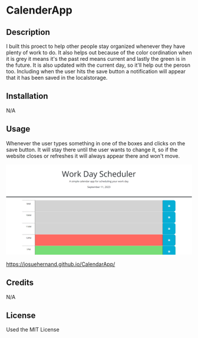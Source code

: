 # CalenderApp

## Description

I built this proect to help other people stay organized whenever they have plenty of work to do. It also helps out because of the color cordination when it is grey it means it's the past
red means current and lastly the green is in the future. It is also updated with the current day, so it'll help out the perosn too. Including when the user hits the save button a
notification will appear that it has been saved in the localstorage.

## Installation

N/A

## Usage

Whenever the user types something in one of the boxes and clicks on the save button. It will stay there until the user wants to change it, so if the website closes or refreshes it will
always appear there and won't move.

![Planner](assets/images/planner.png)

https://josuehernand.github.io/CalendarApp/

## Credits

N/A

## License

Used the MIT License
